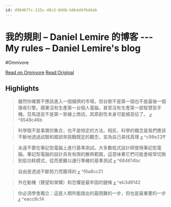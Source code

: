 ```yaml
---
id: d96467fc-125c-49c3-8d4b-b6b4d4fbddab
---
```


# 我的規則 – Daniel Lemire 的博客 --- My rules – Daniel Lemire's blog
#Omnivore

[Read on Omnivore](https://omnivore.app/me/daniel-lemire-my-rules-daniel-lemire-s-blog-18fd23b6c24)
[Read Original](https://lemire.me/blog/my-sayings/)

## Highlights

> 雖然你確實不應該進入一個擁擠的市場，但谷歌不是第一個也不是最後一個搜尋引擎。蘋果沒有生產第一台個人電腦，甚至沒有生產第一部智慧型手機。亞馬遜並不是第一家線上商店。其原創性本身可能被高估了。 [⤴️](https://omnivore.app/me/daniel-lemire-my-rules-daniel-lemire-s-blog-18fd23b6c24#8548c46b-f624-4246-a088-9d40c8d7c888)  ^8548c46b

> 科學既不是事實的集合，也不是特定的方法。相反，科學的概念是我們應該不斷地透過試驗和錯誤來挑戰既定的觀念，並為自己尋找真理 [⤴️](https://omnivore.app/me/daniel-lemire-my-rules-daniel-lemire-s-blog-18fd23b6c24#c98e22ff-63f7-409c-b220-7babee983c85)  ^c98e22ff

> 永遠不要在筆記型電腦上進行基準測試。大多數程式設計師使用筆記型電腦。筆記型電腦的設計具有有限的散熱範圍，這意味著它們可能會經常切換到低功耗模式，從而更難以運行準確的基準測試 [⤴️](https://omnivore.app/me/daniel-lemire-my-rules-daniel-lemire-s-blog-18fd23b6c24#684614bc-2acd-4103-b2bf-f8785aadd097)  ^684614bc

> 自由是透過不斷努力而獲得的 [⤴️](https://omnivore.app/me/daniel-lemire-my-rules-daniel-lemire-s-blog-18fd23b6c24#f6a8cc21-5ad0-4823-812f-c74937015c78)  ^f6a8cc21

> 外在動機（聲望和榮耀）和恐懼是最牢固的鏈條 [⤴️](https://omnivore.app/me/daniel-lemire-my-rules-daniel-lemire-s-blog-18fd23b6c24#eb3d9142-ea76-4fd2-b6c7-2902e44d5c94)  ^eb3d9142

> 你必須學會獨立：這是人類所能踏出的最困難的一步，但也是最重要的一步 [⤴️](https://omnivore.app/me/daniel-lemire-my-rules-daniel-lemire-s-blog-18fd23b6c24#eacc8c14-34f4-43a5-980c-dc145c6bfa10)  ^eacc8c14


